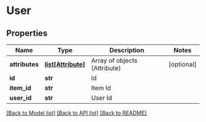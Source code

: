 # User

## Properties
Name | Type | Description | Notes
------------ | ------------- | ------------- | -------------
**attributes** | [**list[Attribute]**](Attribute.md) | Array of objects (Attribute) | [optional] 
**id** | **str** | Id | 
**item_id** | **str** | Item Id | 
**user_id** | **str** | User Id | 

[[Back to Model list]](../README.md#documentation-for-models) [[Back to API list]](../README.md#documentation-for-api-endpoints) [[Back to README]](../README.md)


